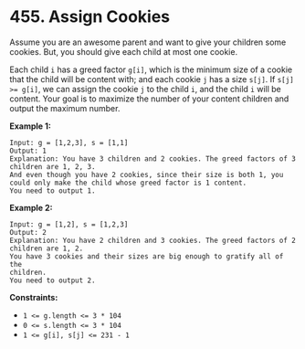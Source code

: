 # 455. Assign Cookies

Assume you are an awesome parent and want to give your children some
cookies. But, you should give each child at most one cookie.

Each child `i` has a greed factor `g[i]`, which is the minimum size of a
cookie that the child will be content with; and each cookie `j` has a
size `s[j]`. If `s[j] >= g[i]`, we can assign the cookie `j` to the
child `i`, and the child `i` will be content. Your goal is to maximize
the number of your content children and output the maximum number.

__Example 1:__

```
Input: g = [1,2,3], s = [1,1]
Output: 1
Explanation: You have 3 children and 2 cookies. The greed factors of 3
children are 1, 2, 3. 
And even though you have 2 cookies, since their size is both 1, you
could only make the child whose greed factor is 1 content.
You need to output 1.
```

__Example 2:__

```
Input: g = [1,2], s = [1,2,3]
Output: 2
Explanation: You have 2 children and 3 cookies. The greed factors of 2
children are 1, 2. 
You have 3 cookies and their sizes are big enough to gratify all of the
children.
You need to output 2.
```

__Constraints:__

* `1 <= g.length <= 3 * 104`
* `0 <= s.length <= 3 * 104`
* `1 <= g[i], s[j] <= 231 - 1`
